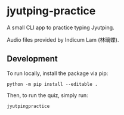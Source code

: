 # jyutping-practice

A small CLI app to practice typing Jyutping.

Audio files provided by Indicum Lam (林璃蝶).

## Development

To run locally, install the package via pip:

```
python -m pip install --editable .
```

Then, to run the quiz, simply run:

```
jyutpingpractice
```